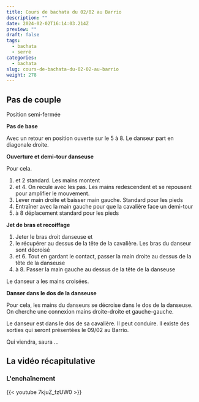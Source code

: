 ```yaml
---
title: Cours de bachata du 02/02 au Barrio
description: ""
date: 2024-02-02T16:14:03.214Z
preview: ""
draft: false
tags:
  - bachata
  - serré
categories:
  - bachata
slug: cours-de-bachata-du-02-02-au-barrio
weight: 278
--- 
```


## Pas de couple

Position semi-fermée

**Pas de base**

Avec un retour en position ouverte sur le 5 à 8. Le danseur part en diagonale droite. 

**Ouverture et demi-tour danseuse**

Pour cela. 
1. et 2 standard. Les mains montent
3. et 4. On recule avec les pas. Les mains redescendent et se repousent pour amplifier le mouvement. 
5. Lever main droite et baisser main gauche. Standard pour les pieds
6. Entraîner avec la main gauche pour que la cavalière face un demi-tour
7. à 8 déplacement standard pour les pieds

**Jet de bras et recoiffage**

1. Jeter le bras droit danseuse et 
4. le récupérer au dessus de la tête de la cavalière. Les bras du danseur sont décroisé
5. et 6. Tout en gardant le contact, passer la main droite au dessus de la tête de la danseuse
7. à 8. Passer la main gauche au dessus de la tête de la danseuse

Le danseur a les mains croisées.

**Danser dans le dos de la danseuse**

Pour cela, les mains du danseurs se décroise dans le dos de la danseuse.
On cherche une connexion mains droite-droite et gauche-gauche. 

Le danseur est dans le dos de sa cavalière. Il peut conduire. Il existe des sorties qui seront présentées le 09/02 au Barrio. 

Qui viendra, saura ...

## La vidéo récapitulative

### L'enchaînement

{{< youtube 7kjuZ_fzUW0 >}}

